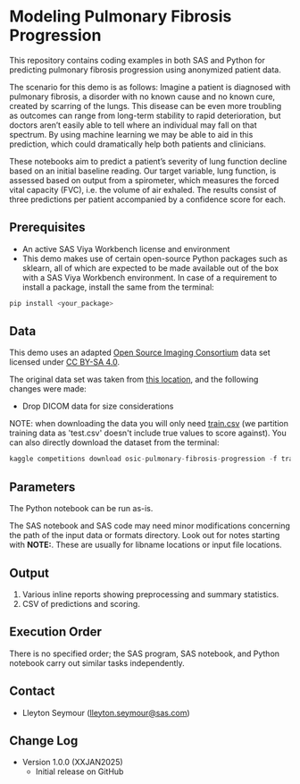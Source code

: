 # Modeling Pulmonary Fibrosis Progression

This repository contains coding examples in both SAS and Python for predicting pulmonary fibrosis progression using anonymized patient data.

The scenario for this demo is as follows: Imagine a patient is diagnosed with pulmonary fibrosis, a disorder with no known cause and no known cure, created by scarring of the lungs. This disease can be even more troubling as outcomes can range from long-term stability to rapid deterioration, but doctors aren’t easily able to tell where an individual may fall on that spectrum. By using machine learning we may be able to aid in this prediction, which could dramatically help both patients and clinicians.

These notebooks aim to predict a patient’s severity of lung function decline based on an initial baseline reading. Our target variable, lung function, is assessed based on output from a spirometer, which measures the forced vital capacity (FVC), i.e. the volume of air exhaled. The results consist of three predictions per patient accompanied by a confidence score for each.


## Prerequisites

- An active SAS Viya Workbench license and environment
- This demo makes use of certain open-source Python packages such as sklearn, all of which are expected to be made available out of the box with a SAS Viya Workbench environment.  In case of a requirement to install a package, install the same from the terminal:

```python
pip install <your_package>
```

## Data

This demo uses an adapted [Open Source Imaging Consortium](https://www.osicild.org/kaggle01.html) data set licensed under [CC BY-SA 4.0](https://creativecommons.org/licenses/by-sa/4.0/legalcode).

The original data set was taken from [this location](https://www.kaggle.com/competitions/osic-pulmonary-fibrosis-progression/data?select=train.csv), and the following changes were made:

- Drop DICOM data for size considerations

NOTE: when downloading the data you will only need [train.csv](https://www.kaggle.com/competitions/osic-pulmonary-fibrosis-progression/data?select=train.csv) (we partition training data as 'test.csv' doesn't include true values to score against). You can also directly download the dataset from the terminal: 

```python
kaggle competitions download osic-pulmonary-fibrosis-progression -f train.csv
```


## Parameters

The Python notebook can be run as-is.

The SAS notebook and SAS code may need minor modifications concerning the path of the input data or formats directory.  Look out for notes starting with **NOTE:**. These are usually for libname locations or input file locations.


## Output

1. Various inline reports showing preprocessing and summary statistics.
2. CSV of predictions and scoring. 

## Execution Order

There is no specified order; the SAS program, SAS notebook, and Python notebook carry out similar tasks independently.


## Contact

- Lleyton Seymour (lleyton.seymour@sas.com)


## Change Log

- Version 1.0.0 (XXJAN2025)
  - Initial release on GitHub
